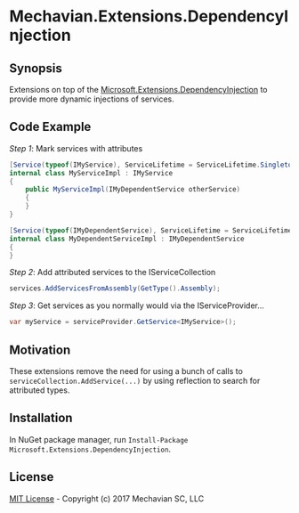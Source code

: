 # Mechavian.Extensions.DependencyInjection

## Synopsis

Extensions on top of the [Microsoft.Extensions.DependencyInjection](https://github.com/aspnet/DependencyInjection) to provide more dynamic injections of services.

## Code Example

*Step 1*: Mark services with attributes

```C#
[Service(typeof(IMyService), ServiceLifetime = ServiceLifetime.Singleton)]
internal class MyServiceImpl : IMyService
{
    public MyServiceImpl(IMyDependentService otherService)
    {
    }
}

[Service(typeof(IMyDependentService), ServiceLifetime = ServiceLifetime.Singleton)]
internal class MyDependentServiceImpl : IMyDependentService
{
}
```

*Step 2*: Add attributed services to the IServiceCollection

```C#
services.AddServicesFromAssembly(GetType().Assembly);
```

*Step 3*: Get services as you normally would via the IServiceProvider...

```C#
var myService = serviceProvider.GetService<IMyService>();
```

## Motivation

These extensions remove the need for using a bunch of calls to `serviceCollection.AddService(...)` by using reflection to search for attributed types. 

## Installation

In NuGet package manager, run `Install-Package Microsoft.Extensions.DependencyInjection`.

## License

[MIT License](LICENSE) - Copyright (c) 2017 Mechavian SC, LLC
